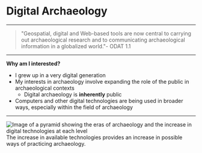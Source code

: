 # **Digital Archaeology**
___
>"Geospatial, digital and Web-based tools are now central to carrying out archaeological research and to communicating archaeological information in a globalized world."- ODAT 1.1
___
**Why am I interested?**
* I grew up in a very digital generation
* My interests in archaeology involve expanding the role of the public in archaeological contexts 
  * Digital archaeology is __inherently__ public
 * Computers and other digital technologies are being used in broader ways, especially within the field of  archaeology
****
![Image of a pyramid showing the eras of archaeology and the increase in digital technologies at each level](https://upload.wikimedia.org/wikipedia/commons/0/02/Archaeology_4.0.png "Image of a pyramid showing the eras of archaeology and the increase in digital technologies at each level")
The increase in available technologies provides an increase in possible ways of practicing archaeology.
